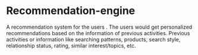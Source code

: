 # Recommendation-engine
A recommendation system for the users . The users would get personalized recommendations based on the information of previous activities. Previous activities or information like searching patterns, products, search style, relationship status, rating, similar interest/topics, etc.
